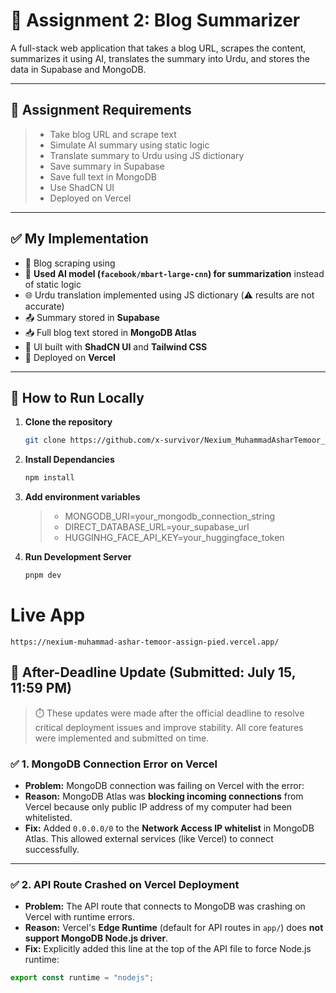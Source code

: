 # 📝 Assignment 2: Blog Summarizer

A full-stack web application that takes a blog URL, scrapes the content, summarizes it using AI, translates the summary into Urdu, and stores the data in Supabase and MongoDB.

---

## 🎯 Assignment Requirements

> - Take blog URL and scrape text
> - Simulate AI summary using static logic
> - Translate summary to Urdu using JS dictionary
> - Save summary in Supabase
> - Save full text in MongoDB
> - Use ShadCN UI
> - Deployed on Vercel

---

## ✅ My Implementation

- 🔎 Blog scraping using
- 🤖 **Used AI model (`facebook/mbart-large-cnn`) for summarization** instead of static logic
- 🌐 Urdu translation implemented using JS dictionary (⚠️ results are not accurate)
- 📤 Summary stored in **Supabase**
- 📥 Full blog text stored in **MongoDB Atlas**
- 💄 UI built with **ShadCN UI** and **Tailwind CSS**
- 🚀 Deployed on **Vercel**

---

## 🧪 How to Run Locally

1. **Clone the repository**

   ```bash
   git clone https://github.com/x-survivor/Nexium_MuhammadAsharTemoor_Assign2.git

   ```

2. **Install Dependancies**

   ```bash
   npm install

   ```

3. **Add environment variables**

   > - MONGODB_URI=your_mongodb_connection_string
   > - DIRECT_DATABASE_URL=your_supabase_url
   > - HUGGINHG_FACE_API_KEY=your_huggingface_token
   
5. **Run Development Server**
   ```bash
   pnpm dev

# Live App

    https://nexium-muhammad-ashar-temoor-assign-pied.vercel.app/

## 📌 After-Deadline Update (Submitted: July 15, 11:59 PM)

> ⏱️ These updates were made after the official deadline to resolve critical deployment issues and improve stability. All core features were implemented and submitted on time.

### ✅ 1. MongoDB Connection Error on Vercel

- **Problem:** MongoDB connection was failing on Vercel with the error:
- **Reason:** MongoDB Atlas was **blocking incoming connections** from Vercel because only public IP address of my computer had been whitelisted.
- **Fix:** Added `0.0.0.0/0` to the **Network Access IP whitelist** in MongoDB Atlas. This allowed external services (like Vercel) to connect successfully.

---

### ✅ 2. API Route Crashed on Vercel Deployment

- **Problem:** The API route that connects to MongoDB was crashing on Vercel with runtime errors.
- **Reason:** Vercel's **Edge Runtime** (default for API routes in `app/`) does **not support MongoDB Node.js driver**.
- **Fix:** Explicitly added this line at the top of the API file to force Node.js runtime:
```ts
export const runtime = "nodejs";
